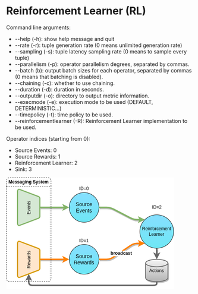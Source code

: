 # Reinforcement Learner (RL)

Command line arguments:

* --help (-h): show help message and quit
* --rate (-r): tuple generation rate (0 means unlimited generation rate)
* --sampling (-s): tuple latency sampling rate (0 means to sample every tuple)
* --parallelism (-p): operator parallelism degrees, separated by commas.
* --batch (b): output batch sizes for each operator, separated by commas (0
means that batching is disabled).
* --chaining (-c): whether to use chaining.
* --duration (-d): duration in seconds.
* --outputdir (-o): directory to output metric information.
* --execmode (-e): execution mode to be used (DEFAULT, DETERMINISTIC...)
* --timepolicy (-t): time policy to be used.
* --reinforcementlearner (-R): Reinforcement Learner implementation to be
  used.


Operator indices (starting from 0):

* Source Events: 0
* Source Rewards: 1
* Reinforcement Learner: 2
* Sink: 3

![](rl.png)
